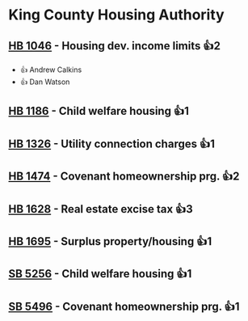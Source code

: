 # King County Housing Authority

## [HB 1046](/bill/2023-24/hb/1046/) - Housing dev. income limits 👍2  
* 👍 Andrew Calkins
* 👍 Dan Watson

## [HB 1186](/bill/2023-24/hb/1186/) - Child welfare housing 👍1  

## [HB 1326](/bill/2023-24/hb/1326/) - Utility connection charges 👍1  

## [HB 1474](/bill/2023-24/hb/1474/) - Covenant homeownership prg. 👍2  

## [HB 1628](/bill/2023-24/hb/1628/) - Real estate excise tax 👍3  

## [HB 1695](/bill/2023-24/hb/1695/) - Surplus property/housing 👍1  

## [SB 5256](/bill/2023-24/sb/5256/) - Child welfare housing 👍1  

## [SB 5496](/bill/2023-24/sb/5496/) - Covenant homeownership prg. 👍1  